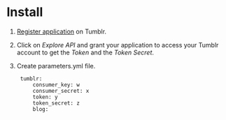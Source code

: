# Install
1. [Register application](http://www.tumblr.com/oauth/apps) on Tumblr.
1. Click on _Explore API_ and grant your application to access your Tumblr account to get the _Token_ and the _Token Secret_.
1. Create parameters.yml file.

		tumblr:
		    consumer_key: w
		    consumer_secret: x
		    token: y
		    token_secret: z
		    blog: 
